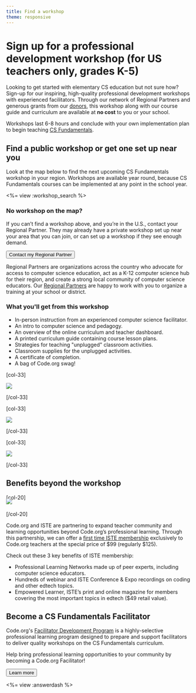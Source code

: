 ```yaml
---
title: Find a workshop
theme: responsive
---
```

# Sign up for a professional development workshop (for US teachers only, grades K-5)
Looking to get started with elementary CS education but not sure how? Sign-up for our inspiring, high-quality professional development workshops with experienced facilitators. Through our network of Regional Partners and generous grants from our [donors](/about/donors), this workshop along with our course guide and curriculum are available at **no cost** to you or your school. 

Workshops last 6-8 hours and conclude with your own implementation plan to begin teaching [CS Fundamentals](/educate/curriculum/elementary-school).

## Find a public workshop or get one set up near you

Look at the map below to find the next upcoming CS Fundamentals workshop in your region. Workshops are available year round, because CS Fundamentals courses can be implemented at any point in the school year.

<%= view :workshop_search %>

### No workshop on the map?

If you can’t find a workshop above, and you’re in the U.S., contact your Regional Partner. They may already have a private workshop set up near your area that you can join, or can set up a workshop if they see enough demand.

<a href="<% CDO.studio_url('/pd/regional_partner_contact/new') %>"><button>Contact my Regional Partner</button></a>

Regional Partners are organizations across the country who advocate for access to computer science education, act as a K-12 computer science hub for their region, and create a strong local community of computer science educators. Our [Regional Partners](/educate/regional-partner/partners) are happy to work with you to organize a training at your school or district.

### What you'll get from this workshop

- In-person instruction from an experienced computer science facilitator.
- An intro to computer science and pedagogy.
- An overview of the online curriculum and teacher dashboard.
- A printed curriculum guide containing course lesson plans.
- Strategies for teaching "unplugged" classroom activities.
- Classroom supplies for the unplugged activities.
- A certificate of completion.
- A bag of Code.org swag!

[col-33]

<img src="/images/fit-200/swagbag.png"/>

[/col-33]

[col-33]

<img src="/images/fit-200/coursebook.png"/>

[/col-33]

[col-33]

<img src="/images/fit-200/k5certificate.png"/>

[/col-33]

<div style="clear:both"></div>

## Benefits beyond the workshop

[col-20]

<img style="margin-top:-20px;margin-bottom:-30px" src="/images/avatars/fit-200/iste.png"/>

[/col-20]

Code.org and ISTE are partnering to expand teacher community and learning opportunities beyond Code.org’s professional learning. Through this partnership, we can offer a [first time ISTE membership](https://www.iste.org/membership/code-org) exclusively to Code.org teachers at the special price of $99 (regularly $125).

Check out these 3 key benefits of ISTE membership:

- Professional Learning Networks made up of peer experts, including computer science educators.
- Hundreds of webinar and ISTE Conference & Expo recordings on coding and other edtech topics.
- Empowered Learner, ISTE’s print and online magazine for members covering the most important topics in edtech ($49 retail value).


## Become a CS Fundamentals Facilitator
Code.org's [Facilitator Development Program](/educate/professional-learning/facilitator) is a highly-selective professional learning program designed to prepare and support facilitators to deliver quality workshops on the CS Fundamentals curriculum.

Help bring professional learning opportunities to your community by becoming a Code.org Facilitator!

<a href="/educate/professional-learning/facilitator"><button>Learn more</button></a>

<%= view :answerdash %>
